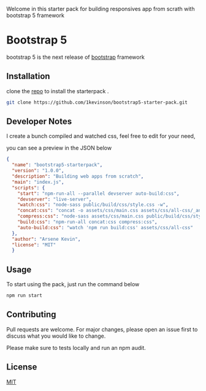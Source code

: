 Welcome in this starter pack for building responsives app from scrath with bootstrap 5 framework

# Bootstrap 5 

bootstrap 5 is the next release of [bootstrap](https://github.com/twbs/bootstrap)
framework

## Installation

clone the [repo](https://github.com/1kevinson/bootstrap5-starter-pack.git) to install the starterpack .

```bash
git clone https://github.com/1kevinson/bootstrap5-starter-pack.git
```

## Developer Notes

I create a bunch compiled and watched css, feel free to edit for your need,

you can see a preview in the JSON below

```json
{
  "name": "bootstrap5-starterpack",
  "version": "1.0.0",
  "description": "Building web apps from scratch",
  "main": "index.js",
  "scripts": {
    "start": "npm-run-all --parallel devserver auto-build:css",
    "devserver": "live-server",
    "watch:css": "node-sass public/build/css/style.css -w",
    "concat:css": "concat -o assets/css/main.css assets/css/all-css/_animation.css assets/css/all-css/_global.css assets/css/all-css/_media_queries.css assets/css/all-css/_layouts.css assets/css/all-css/_components.css assets/css/all-css/_pages.css ",
    "compress:css": "node-sass assets/css/main.css public/build/css/style.css --output-style compressed",
    "build:css": "npm-run-all concat:css compress:css",
    "auto-build:css": "watch 'npm run build:css' assets/css/all-css"
  },
  "author": "Arsene Kevin",
  "license": "MIT" 
  }
```

## Usage

To start using the pack, just run the command below

```bash
npm run start
```

## Contributing
Pull requests are welcome. For major changes, please open an issue first to discuss what you would like to change.

Please make sure to tests locally and run an npm audit.

## License
[MIT](https://choosealicense.com/licenses/mit/)
